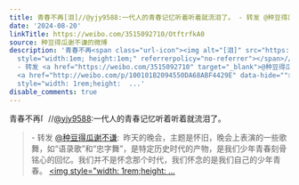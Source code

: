 ```yaml
---
title: 青春不再[泪]//@yjy9588:一代人的青春记忆听着听着就流泪了。 - 转发 @种豆得瓜谢不谦:&ensp;昨天的晚会，主题是怀旧，晚会上表演的一些歌舞，如“语录歌”和“...
date: '2024-08-20'
linkTitle: https://weibo.com/3515092710/OtftrfkA0
source: 种豆得瓜谢不谦的微博
description: '青春不再<span class="url-icon"><img alt="[泪]" src="https://h5.sinaimg.cn/m/emoticon/icon/default/d_lei-4cdf6ee412.png"
  style="width:1em; height:1em;" referrerpolicy="no-referrer"></span>//<a href="https://weibo.com/n/yjy9588">@yjy9588</a>:一代人的青春记忆听着听着就流泪了。<br><blockquote>
  - 转发 <a href="https://weibo.com/3515092710" target="_blank">@种豆得瓜谢不谦</a>: 昨天的晚会，主题是怀旧，晚会上表演的一些歌舞，如“语录歌”和“忠字舞”，是特定历史时代的产物，是我们少年青春刻骨铭心的回忆。我们并不是怀念那个时代，我们怀念的是我们自己的少年青春。
  <a href="http://weibo.com/p/100101B2094550DA68ABF4429E" data-hide=""><span class="url-icon"><img
  style="width: 1rem;height:  ...'
disable_comments: true
---
```

青春不再<span class="url-icon"><img alt="[泪]" src="https://h5.sinaimg.cn/m/emoticon/icon/default/d_lei-4cdf6ee412.png" style="width:1em; height:1em;" referrerpolicy="no-referrer"></span>//<a href="https://weibo.com/n/yjy9588">@yjy9588</a>:一代人的青春记忆听着听着就流泪了。<br><blockquote> - 转发 <a href="https://weibo.com/3515092710" target="_blank">@种豆得瓜谢不谦</a>: 昨天的晚会，主题是怀旧，晚会上表演的一些歌舞，如“语录歌”和“忠字舞”，是特定历史时代的产物，是我们少年青春刻骨铭心的回忆。我们并不是怀念那个时代，我们怀念的是我们自己的少年青春。 <a href="http://weibo.com/p/100101B2094550DA68ABF4429E" data-hide=""><span class="url-icon"><img style="width: 1rem;height:  ...